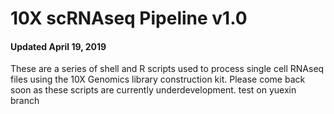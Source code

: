 # 10X scRNAseq Pipeline v1.0
#### Updated April 19, 2019
These are a series of shell and R scripts used to process single cell RNAseq files using the 10X Genomics library construction kit.  Please come back soon as these scripts are currently underdevelopment.
test on yuexin branch
